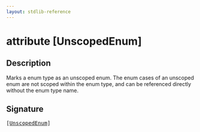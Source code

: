 ```yaml
---
layout: stdlib-reference
---
```


# attribute [UnscopedEnum]

## Description

Marks a enum type as an unscoped enum. The enum cases of an unscoped enum are not scoped within the enum type, and can be
referenced directly without the enum type name.


## Signature

<pre>
[<a href=".html">UnscopedEnum</a>]
</pre>

